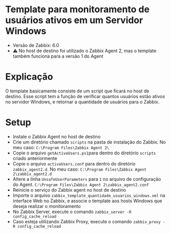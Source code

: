 # Template para monitoramento de usuários ativos em um Servidor Windows

- Versão de Zabbix: 6.0
- :warning: No host de destino foi utilizado o Zabbix Agent 2, mas o template também funciona para a versão 1 do Agent

# Explicação

O template basicamente consiste de um script que ficará no host de destino. Esse script tem a função de verificar quantos usuários estão ativos no servidor Windows, e retornar a quantidade de usuários para o Zabbix.

# Setup

- Instale o Zabbix Agent no host de destino
- Crie um diretório chamado `scripts` na pasta de instalação do Zabbix. No meu caso: `C:\Program Files\Zabbix Agent 2\`
- Copie o arquivo `getActiveUsers.ps1`para dentro do diretório `scripts` criado anteriormente
- Copie o arquivo `activeUsers.conf` para dentro do diretório `zabbix_agent2.d`. No meu caso: `C:\Program Files\Zabbix Agent 2\zabbix_agent2.d`
- Altere a linha `UnsafeUserParameters` para `1` no arquivo de configuração do Agent. `C:\Program Files\Zabbix Agent 2\zabbix_agent2.conf`
- Reinicie o serviço do Zabbix agent no host de destino
- Importe o arquivo `zabbix_template_quantidade_usuarios_windows.xml` na interface Web no Zabbix, e associe o template aos hosts Windows que deseja realizar o monitoramento
- No Zabbix Server, execute o comando `zabbix_server -R config_cache_reload`
- Caso esteja utilizando Zabbix Proxy, execute o comando `zabbix_proxy -R config_cache_reload`
